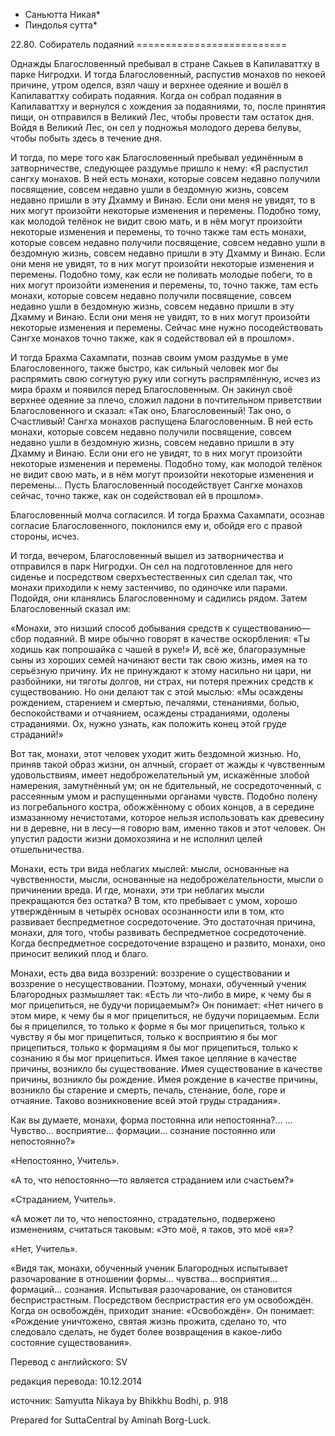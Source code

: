 * Саньютта Никая*
* Пиндолья сутта*

22\.80\. Собиратель подаяний
\=\=\=\=\=\=\=\=\=\=\=\=\=\=\=\=\=\=\=\=\=\=\=\=\=\=

Однажды Благословенный пребывал в стране Сакьев в Капилаваттху в парке Нигродхи\. И тогда Благословенный, распустив монахов по некоей причине, утром оделся, взял чашу и верхнее одеяние и вошёл в Капилаваттху собирать подаяния\. Когда он собрал подаяния в Капилаваттху и вернулся с хождения за подаяниями, то, после принятия пищи, он отправился в Великий Лес, чтобы провести там остаток дня\. Войдя в Великий Лес, он сел у подножья молодого дерева белувы, чтобы побыть здесь в течение дня\.

И тогда, по мере того как Благословенный пребывал уединённым в затворничестве, следующее раздумье пришло к нему: «Я распустил сангху монахов\. В ней есть монахи, которые совсем недавно получили посвящение, совсем недавно ушли в бездомную жизнь, совсем недавно пришли в эту Дхамму и Винаю\. Если они меня не увидят, то в них могут произойти некоторые изменения и перемены\. Подобно тому, как молодой телёнок не видит свою мать, и в нём могут произойти некоторые изменения и перемены, то точно также там есть монахи, которые совсем недавно получили посвящение, совсем недавно ушли в бездомную жизнь, совсем недавно пришли в эту Дхамму и Винаю\. Если они меня не увидят, то в них могут произойти некоторые изменения и перемены\. Подобно тому, как если не поливать молодые побеги, то в них могут произойти изменения и перемены, то, точно также, там есть монахи, которые совсем недавно получили посвящение, совсем недавно ушли в бездомную жизнь, совсем недавно пришли в эту Дхамму и Винаю\. Если они меня не увидят, то в них могут произойти некоторые изменения и перемены\. Сейчас мне нужно посодействовать Сангхе монахов точно также, как я содействовал ей в прошлом»\.

И тогда Брахма Сахампати, познав своим умом раздумье в уме Благословенного, также быстро, как сильный человек мог бы распрямить свою согнутую руку или согнуть распрямлённую, исчез из мира брахм и появился перед Благословенным\. Он закинул своё верхнее одеяние за плечо, сложил ладони в почтительном приветствии Благословенного и сказал: «Так оно, Благословенный\! Так оно, о Счастливый\! Сангха монахов распущена Благословенным\. В ней есть монахи, которые совсем недавно получили посвящение, совсем недавно ушли в бездомную жизнь, совсем недавно пришли в эту Дхамму и Винаю\. Если они его не увидят, то в них могут произойти некоторые изменения и перемены\. Подобно тому, как молодой телёнок не видит свою мать, и в нём могут произойти некоторые изменения и перемены… Пусть Благословенный посодействует Сангхе монахов сейчас, точно также, как он содействовал ей в прошлом»\.

Благословенный молча согласился\. И тогда Брахма Сахампати, осознав согласие Благословенного, поклонился ему и, обойдя его с правой стороны, исчез\.

И тогда, вечером, Благословенный вышел из затворничества и отправился в парк Нигродхи\. Он сел на подготовленное для него сиденье и посредством сверхъестественных сил сделал так, что монахи приходили к нему застенчиво, по одиночке или парами\. Подойдя, они кланялись Благословенному и садились рядом\. Затем Благословенный сказал им:

«Монахи, это низший способ добывания средств к существованию—сбор подаяний\. В мире обычно говорят в качестве оскорбления: «Ты ходишь как попрошайка с чашей в руке\!» И, всё же, благоразумные сыны из хороших семей начинают вести так свою жизнь, имея на то серьёзную причину\. Их не принуждают к этому насильно ни цари, ни разбойники, ни тяготы долгов, ни страх, ни потеря прежних средств к существованию\. Но они делают так с этой мыслью: «Мы осаждены рождением, старением и смертью, печалями, стенаниями, болью, беспокойствами и отчаянием, осаждены страданиями, одолены страданиями\. Ох, нужно узнать, как положить конец этой груде страданий\!»

Вот так, монахи, этот человек уходит жить бездомной жизнью\. Но, приняв такой образ жизни, он алчный, сгорает от жажды к чувственным удовольствиям, имеет недоброжелательный ум, искажённые злобой намерения, замутнённый ум; он не бдительный, не сосредоточенный, с рассеянным умом и распущенными органами чувств\. Подобно полену из погребального костра, обожжённому с обоих концов, а в середине измазанному нечистотами, которое нельзя использовать как древесину ни в деревне, ни в лесу—я говорю вам, именно таков и этот человек\. Он упустил радости жизни домохозяина и не исполнил целей отшельничества\.

Монахи, есть три вида неблагих мыслей: мысли, основанные на чувственности, мысли, основанные на недоброжелательности, мысли о причинении вреда\. И где, монахи, эти три неблагих мысли прекращаются без остатка? В том, кто пребывает с умом, хорошо утверждённым в четырёх основах осознанности или в том, кто развивает беспредметное сосредоточение\. Это достаточная причина, монахи, для того, чтобы развивать беспредметное сосредоточение\. Когда беспредметное сосредоточение взращено и развито, монахи, оно приносит великий плод и благо\.

Монахи, есть два вида воззрений: воззрение о существовании и воззрение о несуществовании\. Поэтому, монахи, обученный ученик Благородных размышляет так: «Есть ли что\-либо в мире, к чему бы я мог прицепиться, не будучи порицаемым?» Он понимает: «Нет ничего в этом мире, к чему бы я мог прицепиться, не будучи порицаемым\. Если бы я прицепился, то только к форме я бы мог прицепиться, только к чувству я бы мог прицепиться, только к восприятию я бы мог прицепиться, только к формациям я бы мог прицепиться, только к сознанию я бы мог прицепиться\. Имея такое цепляние в качестве причины, возникло бы существование\. Имея существование в качестве причины, возникло бы рождение\. Имея рождение в качестве причины, возникло бы старение и смерть, печаль, стенание, боле, горе и отчаяние\. Таково возникновение всей этой груды страдания»\.

Как вы думаете, монахи, форма постоянна или непостоянна?… …Чувство… восприятие… формации… сознание постоянно или непостоянно?»

«Непостоянно, Учитель»\.

«А то, что непостоянно—то является страданием или счастьем?»

«Страданием, Учитель»\.

«А может ли то, что непостоянно, страдательно, подвержено изменениям, считаться таковым: «Это моё, я таков, это моё «я»?

«Нет, Учитель»\.

«Видя так, монахи, обученный ученик Благородных испытывает разочарование в отношении формы… чувства… восприятия… формаций… сознания\. Испытывая разочарование, он становится беспристрастным\. Посредством беспристрастия его ум освобождён\. Когда он освобождён, приходит знание: «Освобождён»\. Он понимает: «Рождение уничтожено, святая жизнь прожита, сделано то, что следовало сделать, не будет более возвращения в какое\-либо состояние существования»\.

Перевод с английского: SV

редакция перевода: 10\.12\.2014

источник: Samyutta Nikaya by Bhikkhu Bodhi, p\. 918

Prepared for SuttaCentral by Aminah Borg\-Luck\.